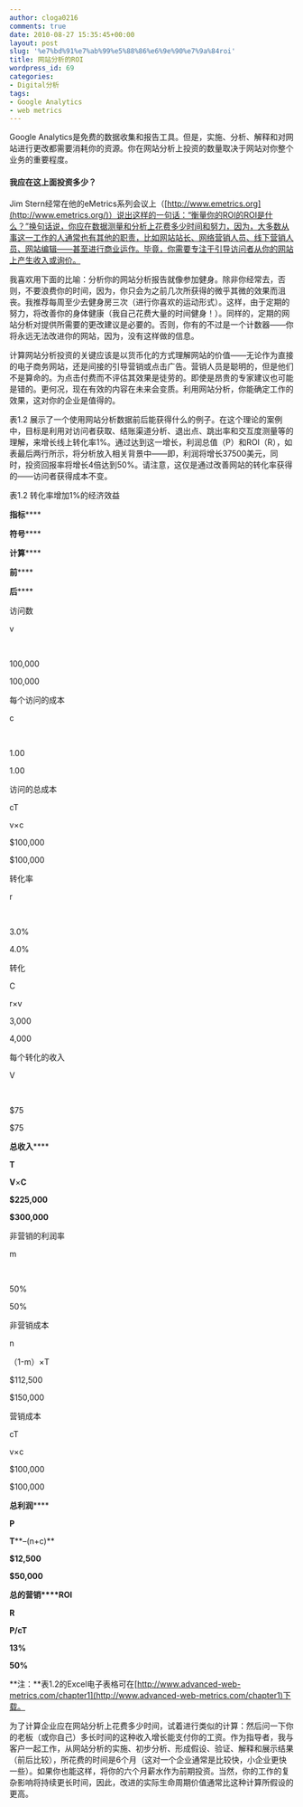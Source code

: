 ```yaml
---
author: cloga0216
comments: true
date: 2010-08-27 15:35:45+00:00
layout: post
slug: '%e7%bd%91%e7%ab%99%e5%88%86%e6%9e%90%e7%9a%84roi'
title: 网站分析的ROI
wordpress_id: 69
categories:
- Digital分析
tags:
- Google Analytics
- web metrics
---
```


Google Analytics是免费的数据收集和报告工具。但是，实施、分析、解释和对网站进行更改都需要消耗你的资源。你在网站分析上投资的数量取决于网站对你整个业务的重要程度。


#### 我应在这上面投资多少？


Jim Stern经常在他的eMetrics系列会议上（[http://www.emetrics.org](http://www.emetrics.org/)）说出这样的一句话：“衡量你的ROI的ROI是什么？”换句话说，你应在数据测量和分析上花费多少时间和努力，因为，大多数从事这一工作的人通常也有其他的职责，比如网站站长、网络营销人员、线下营销人员、网站编辑——甚至进行商业运作。毕竟，你需要专注于引导访问者从你的网站上产生收入或询价。

我喜欢用下面的比喻：分析你的网站分析报告就像参加健身。除非你经常去，否则，不要浪费你的时间，因为，你只会为之前几次所获得的微乎其微的效果而沮丧。我推荐每周至少去健身房三次（进行你喜欢的运动形式）。这样，由于定期的努力，将改善你的身体健康（我自己花费大量的时间健身！）。同样的，定期的网站分析对提供所需要的更改建议是必要的。否则，你有的不过是一个计数器——你将永远无法改进你的网站，因为，没有这样做的信息。

计算网站分析投资的关键应该是以货币化的方式理解网站的价值——无论作为直接的电子商务网站，还是间接的引导营销或点击广告。营销人员是聪明的，但是他们不是算命的。为点击付费而不评估其效果是徒劳的。即使是昂贵的专家建议也可能是错的。更何况，现在有效的内容在未来会变质。利用网站分析，你能确定工作的效果，这对你的企业是值得的。

表1.2 展示了一个使用网站分析数据前后能获得什么的例子。在这个理论的案例中，目标是利用对访问者获取、结账渠道分析、退出点、跳出率和交互度测量等的理解，来增长线上转化率1%。通过达到这一增长，利润总值（P）和ROI（R），如表最后两行所示，将分析放入相关背景中——即，利润将增长37500美元，同时，投资回报率将增长4倍达到50%。请注意，这仅是通过改善网站的转化率获得的——访问者获得成本不变。


表1.2 转化率增加1%的经济效益











**指标******


**符号******


**计算******


**前******


**后******






访问数


v


 


100,000


100,000






每个访问的成本


c


 


1.00


1.00






访问的总成本


cT


v×c


$100,000


$100,000






转化率


r


 


3.0%


4.0%






转化


C


r×v


3,000


4,000






每个转化的收入


V


 


$75


$75






**总收入******


**T**


**V**×**C**


**$225,000**


**$300,000**






非营销的利润率


m


 


50%


50%






非营销成本


n


（1-m）×T


$112,500


$150,000






营销成本


cT


v×c


$100,000


$100,000






**总利润******


**P**


**T****–(n+c)**


**$12,500**


**$50,000**






**总的营销****ROI**


**R**


**P/cT**


**13%**


**50%**




**注：**表1.2的Excel电子表格可在[http://www.advanced-web-metrics.com/chapter1](http://www.advanced-web-metrics.com/chapter1)下载。

为了计算企业应在网站分析上花费多少时间，试着进行类似的计算：然后问一下你的老板（或你自己）多长时间的这种收入增长能支付你的工资。作为指导者，我与客户一起工作，从网站分析的实施、初步分析、形成假设、验证、解释和展示结果（前后比较），所花费的时间是6个月（这对一个企业通常是比较快，小企业更快一些）。如果你也能这样，将你的六个月薪水作为前期投资。当然，你的工作的复杂影响将持续更长时间，因此，改进的实际生命周期价值通常比这种计算所假设的更高。
